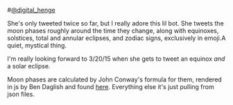 #[@digital_henge](https://twitter.com/digital_henge)

She's only tweeted twice so far, but I really adore this lil bot. She tweets the moon phases roughly around the time they change, along with equinoxes, solstices, total and annular eclipses, and zodiac signs, exclusively in emoji.A quiet, mystical thing.

I'm really looking forward to 3/20/15 when she gets to tweet an equinox *and* a solar eclipse.

Moon phases are calculated by John Conway's formula for them, rendered in js by Ben Daglish and found [here](http://www.ben-daglish.net/moon.shtml). Everything else it's just pulling from json files. 
